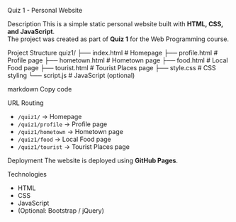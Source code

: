 Quiz 1 - Personal Website

Description
This is a simple static personal website built with **HTML, CSS, and JavaScript**.  
The project was created as part of **Quiz 1** for the Web Programming course.

Project Structure
quiz1/
├── index.html # Homepage
├── profile.html # Profile page
├── hometown.html # Hometown page
├── food.html # Local Food page
├── tourist.html # Tourist Places page
├── style.css # CSS styling
└── script.js # JavaScript (optional)

markdown
Copy code

URL Routing
- `/quiz1/` → Homepage  
- `/quiz1/profile` → Profile page  
- `/quiz1/hometown` → Hometown page  
- `/quiz1/food` → Local Food page  
- `/quiz1/tourist` → Tourist Places page  

Deployment
The website is deployed using **GitHub Pages**.  

Technologies
- HTML  
- CSS  
- JavaScript  
- (Optional: Bootstrap / jQuery) 
